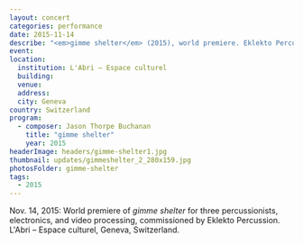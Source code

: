 ```yaml
---
layout: concert
categories: performance
date: 2015-11-14
describe: "<em>gimme shelter</em> (2015), world premiere. Eklekto Percussion."
event:
location:
  institution: L'Abri – Espace culturel
  building:
  venue:
  address:
  city: Geneva
country: Switzerland
program:
  - composer: Jason Thorpe Buchanan
    title: "gimme shelter"
    year: 2015
headerImage: headers/gimme-shelter1.jpg
thumbnail: updates/gimmeshelter_2_280x159.jpg
photosFolder: gimme-shelter
tags:
  - 2015
---
```


Nov. 14, 2015: World premiere of *gimme shelter* for three percussionists, electronics, and video processing, commissioned by Eklekto Percussion. L'Abri – Espace culturel, Geneva, Switzerland.
